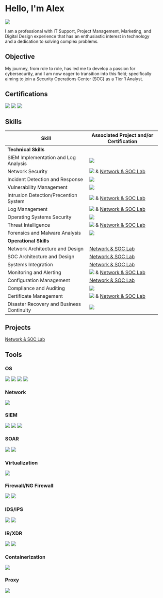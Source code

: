 # Hello, I'm Alex
<a href="https://www.linkedin.com/in/atakvori/"><img src="https://img.shields.io/badge/-LinkedIn-0072b1?&style=for-the-badge&logo=linkedin&logoColor=white" /></a>

I am a professional with IT Support, Project Management, Marketing, and Digital Design experience that has an enthusiastic interest in technology and a dedication to solving complex problems.

## Objective

My journey, from role to role, has led me to develop a passion for cybersecurity, and I am now eager to transition into this field; specifically aiming to join a Security Operations Center (SOC) as a Tier 1 Analyst.

## Certifications
<div>
<img src="https://img.shields.io/badge/-Security%2B-FF0000?&style=for-the-badge&logo=CompTIA&logoColor=white" />
<img src="https://img.shields.io/badge/-Core%20Power%20User-000000?style=for-the-badge&logo=Splunk&logoColor=white" />
<img src="https://img.shields.io/badge/-Cybersecurity-0B57D0?style=for-the-badge&logo=Google&logoColor=white" />
</div>

## Skills


| Skill                                         | Associated Project and/or Certification         |
|-----------------------------------------------|----------------------------|
| <b>Technical Skills</b>                       |
| SIEM Implementation and Log Analysis          | <img src="https://img.shields.io/badge/-Core%20Power%20User-000000?style=for-the-badge&logo=Splunk&logoColor=white" />|
| Network Security                              | <img src="https://img.shields.io/badge/-Security%2B-FF0000?&style=for-the-badge&logo=CompTIA&logoColor=white" /> & <a href="https://github.com/atakvori/Network-SOC-Lab">Network & SOC Lab</a>|
| Incident Detection and Response               | <img src="https://img.shields.io/badge/-Security%2B-FF0000?&style=for-the-badge&logo=CompTIA&logoColor=white" />|
| Vulnerability Management                      | <img src="https://img.shields.io/badge/-Security%2B-FF0000?&style=for-the-badge&logo=CompTIA&logoColor=white" />|
| Intrusion Detection/Precention System         | <img src="https://img.shields.io/badge/-Security%2B-FF0000?&style=for-the-badge&logo=CompTIA&logoColor=white" /> & <a href="https://github.com/atakvori/Network-SOC-Lab">Network & SOC Lab</a>|
| Log Management          | <img src="https://img.shields.io/badge/-Core%20Power%20User-000000?style=for-the-badge&logo=Splunk&logoColor=white" /> & <a href="https://github.com/atakvori/Network-SOC-Lab">Network & SOC Lab</a>|
| Operating Systems Security                    | <img src="https://img.shields.io/badge/-Security%2B-FF0000?&style=for-the-badge&logo=CompTIA&logoColor=white" />|
| Threat Intelligence                           | <img src="https://img.shields.io/badge/-Security%2B-FF0000?&style=for-the-badge&logo=CompTIA&logoColor=white" /> & <a href="https://github.com/atakvori/Network-SOC-Lab">Network & SOC Lab</a>|
| Forensics and Malware Analysis                | <img src="https://img.shields.io/badge/-Security%2B-FF0000?&style=for-the-badge&logo=CompTIA&logoColor=white" />|
| <b>Operational Skills</b>                     |
| Network Architecture and Design               | <a href="https://github.com/atakvori/Network-SOC-Lab">Network & SOC Lab</a>|
| SOC Architecture and Design                   | <a href="https://github.com/atakvori/Network-SOC-Lab">Network & SOC Lab</a>|
| Systems Integration                           | <a href="https://github.com/atakvori/Network-SOC-Lab">Network & SOC Lab</a>|
| Monitoring and Alerting                       | <img src="https://img.shields.io/badge/-Core%20Power%20User-000000?style=for-the-badge&logo=Splunk&logoColor=white" /> & <a href="https://github.com/atakvori/Network-SOC-Lab">Network & SOC Lab</a>|
| Configuration Management                      | <a href="https://github.com/atakvori/Network-SOC-Lab">Network & SOC Lab</a>|
| Compliance and Auditing                       | <img src="https://img.shields.io/badge/-Security%2B-FF0000?&style=for-the-badge&logo=CompTIA&logoColor=white" />|
| Certificate Management                        | <img src="https://img.shields.io/badge/-Security%2B-FF0000?&style=for-the-badge&logo=CompTIA&logoColor=white" /> & <a href="https://github.com/atakvori/Network-SOC-Lab">Network & SOC Lab</a>|
| Disaster Recovery and Business Continuity     | <img src="https://img.shields.io/badge/-Security%2B-FF0000?&style=for-the-badge&logo=CompTIA&logoColor=white" />|

## Projects

<a href="https://github.com/atakvori/Network-SOC-Lab">Network & SOC Lab</a>

## Tools

### OS
<div>
    <img src="https://img.shields.io/badge/-Kali%20Linux-000000?style=for-the-badge&logo=Kali%20Linux&logoColor=white" />
    <img src="https://img.shields.io/badge/-Windows-0B57D0?style=for-the-badge&logo=Microsoft%20Windows&logoColor=white" />
    <img src="https://img.shields.io/badge/-macOS-CEE7FB?style=for-the-badge&logo=macOS&logoColor=black" />
    <img src="https://img.shields.io/badge/-Ubuntu-f47421?style=for-the-badge&logo=Ubuntu&logoColor=white" />
</div>

### Network
<div>
    <img src="https://img.shields.io/badge/-Wireshark-1679A7?&style=for-the-badge&logo=Wireshark&logoColor=white" />
</div>

### SIEM
<div>
    <img src="https://img.shields.io/badge/-Splunk-000000?&style=for-the-badge&logo=Splunk&logoColor=white" />
    <img src="https://img.shields.io/badge/-CrowdStrike-FF0000?style=for-the-badge&logo=CrowdStrike&logoColor=white" />
    <img src="https://img.shields.io/badge/-Wazuh-000000?style=for-the-badge&logo=Wazuh&logoColor=white" />

</div>

### SOAR
<div>
    <img src="https://img.shields.io/badge/-Splunk-000000?&style=for-the-badge&logo=Splunk&logoColor=white" />
    <img src="https://img.shields.io/badge/-CrowdStrike-FF0000?style=for-the-badge&logo=CrowdStrike&logoColor=white" />
</div>

### Virtualization
<div>
    <img src="https://img.shields.io/badge/-VirtualBox-3360b6?style=for-the-badge&logo=VirtualBox&logoColor=white" />
</div>

### Firewall/NG Firewall
<div>
    <img src="https://img.shields.io/badge/-OPNsense-DB4324?style=for-the-badge&logo=OPNsense&logoColor=white" />
    <img src="https://img.shields.io/badge/-Zenarmor-F18400?style=for-the-badge&logo=Zenarmor&logoColor=white" />
</div>

### IDS/IPS
<div>
    <img src="https://img.shields.io/badge/-OPNsense-DB4324?style=for-the-badge&logo=OPNsense&logoColor=white" />
    <img src="https://img.shields.io/badge/-Suricata-f48844?style=for-the-badge&logo=Suricata&logoColor=white" />
</div>

### IR/XDR
<div>
    <img src="https://img.shields.io/badge/-TheHive-FFC72C?style=for-the-badge&logo=TheHive&logoColor=white" />
    <img src="https://img.shields.io/badge/-Cortex-00CC66?style=for-the-badge&logo=Cortex&logoColor=white" />
</div>

### Containerization
<div>
    <img src="https://img.shields.io/badge/-Docker-FF0000?style=for-the-badge&logo=Docker&logoColor=white" />
</div>

### Proxy
<div>
    <img src="https://img.shields.io/badge/-OPNsense-DB4324?style=for-the-badge&logo=OPNsense&logoColor=white" />
</div>
